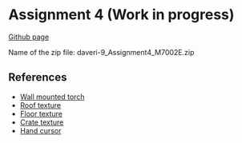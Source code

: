 Assignment 4 (Work in progress)
=============


[Github page](https://github.com/AnotherDay/M7002E-Assignments/tree/master/src/assignment4)

Name of the zip file: daveri-9_Assignment4_M7002E.zip


References
----------
* [Wall mounted torch](http://opengameart.org/content/wall-mounted-torch)
* [Roof texture](http://opengameart.org/node/8160)
* [Floor texture](http://opengameart.org/node/8050)
* [Crate texture](http://opengameart.org/content/2d-wooden-box)
* [Hand cursor](https://www.iconfinder.com/icons/42207/cursor_hand_icon)
